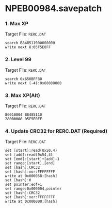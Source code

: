 # NPEB00984.savepatch

### 1. Max XP

Target File: `RERC.DAT`

```
search B848511000000000
write next 8:05F5E0FF
```

### 2. Level 99

Target File: `RERC.DAT`

```
search 0x650BFF80
write next (-4):0x60000000
```

### 3. Max XP(Alt)

Target File: `RERC.DAT`

```
80010004 B8485110
28000008 05F5E0FF
```

### 4. Update CRC32 for RERC.DAT (Required)

Target File: `RERC.DAT`

```
set [start]:read(0x50,4)
set [add]:read(0x54,4)
set [end]:[start]+[add]-1
set range:[start],[end]
set [hash]:CRC32
set [hash]:xor:FFFFFFFF
write at 0x000058:[hash]
set [hash]:0
set pointer:eof+1
set range:0x000004,pointer
set [hash]:CRC32
set [hash]:xor:FFFFFFFF
write at 0x000000:[hash]
```

